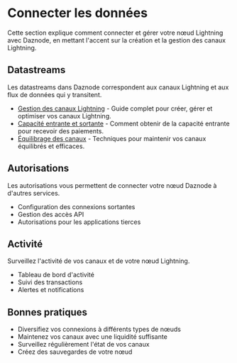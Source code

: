 # Connecter les données

Cette section explique comment connecter et gérer votre nœud Lightning avec Daznode, en mettant l'accent sur la création et la gestion des canaux Lightning.

## Datastreams

Les datastreams dans Daznode correspondent aux canaux Lightning et aux flux de données qui y transitent.

* [Gestion des canaux Lightning](datastreams/) - Guide complet pour créer, gérer et optimiser vos canaux Lightning.
* [Capacité entrante et sortante](datastreams/#obtenir-de-la-capacite-entrante) - Comment obtenir de la capacité entrante pour recevoir des paiements.
* [Équilibrage des canaux](datastreams/#equilibrage-des-canaux) - Techniques pour maintenir vos canaux équilibrés et efficaces.

## Autorisations

Les autorisations vous permettent de connecter votre nœud Daznode à d'autres services.

* Configuration des connexions sortantes
* Gestion des accès API
* Autorisations pour les applications tierces

## Activité

Surveillez l'activité de vos canaux et de votre nœud Lightning.

* Tableau de bord d'activité
* Suivi des transactions
* Alertes et notifications

## Bonnes pratiques

* Diversifiez vos connexions à différents types de nœuds
* Maintenez vos canaux avec une liquidité suffisante
* Surveillez régulièrement l'état de vos canaux
* Créez des sauvegardes de votre nœud 